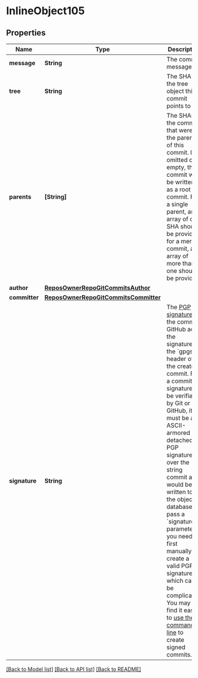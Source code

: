 # InlineObject105

## Properties
Name | Type | Description | Notes
------------ | ------------- | ------------- | -------------
**message** | **String** | The commit message | 
**tree** | **String** | The SHA of the tree object this commit points to | 
**parents** | **[String]** | The SHAs of the commits that were the parents of this commit. If omitted or empty, the commit will be written as a root commit. For a single parent, an array of one SHA should be provided; for a merge commit, an array of more than one should be provided. | [optional] 
**author** | [**ReposOwnerRepoGitCommitsAuthor**](ReposOwnerRepoGitCommitsAuthor.md) |  | [optional] 
**committer** | [**ReposOwnerRepoGitCommitsCommitter**](ReposOwnerRepoGitCommitsCommitter.md) |  | [optional] 
**signature** | **String** | The [PGP signature](https://en.wikipedia.org/wiki/Pretty_Good_Privacy) of the commit. GitHub adds the signature to the &#x60;gpgsig&#x60; header of the created commit. For a commit signature to be verifiable by Git or GitHub, it must be an ASCII-armored detached PGP signature over the string commit as it would be written to the object database. To pass a &#x60;signature&#x60; parameter, you need to first manually create a valid PGP signature, which can be complicated. You may find it easier to [use the command line](https://git-scm.com/book/id/v2/Git-Tools-Signing-Your-Work) to create signed commits. | [optional] 

[[Back to Model list]](../README.md#documentation-for-models) [[Back to API list]](../README.md#documentation-for-api-endpoints) [[Back to README]](../README.md)


